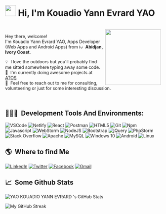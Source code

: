 

# <img src="https://cdn.jsdelivr.net/gh/Th3Wall/assets-cdn/PersonalGithubReadme/HandGreet.gif" width="35px" />&nbsp;<b>Hi, I'm Kouadio Yann Evrard YAO</b>
<br>

<img align="right" style="height:auto;" alt="" width="180" class="avatar avatar-user width-full border color-bg-primary" src="#">
<p aligh="left">
  <p>Hey there, welcome!</br>
  I'm Kouadio Yann Evrard YAO, Apps Developer (Web Apps and Android Apps) from <img
  src="https://flagcdn.com/16x12/ci.png"
  srcset="https://flagcdn.com/32x24/ci.png 2x,
    https://flagcdn.com/48x36/ci.png 3x"
  width="16"
  height="12"
  alt="Ivory Coast"> <b>Abidjan, Ivory Coast</b>.</p>
  	
  💡 &nbsp;I love the outdoors but you'll probably find me sitted somewhere typing away some code.\
  🚧 &nbsp;I'm currently doing awesome projects at <a href="https://yannaymar.com" target="_blank"><u>ATOS</u></a> \
  💬 &nbsp;Feel free to reach out to me for consulting, volunteering or just for some interesting discussion.
</p>
<br>

<h2>👨🏻‍💻 &nbsp;Development Tools And Environments:</h2>
<p>
  <img alt="VSCode" src="https://img.shields.io/badge/-Visual_Studio_Code-0078D4?style=flat-square&logo=visual%20studio%20code&logoColor=white" />
  <img alt="Netlify" src="https://img.shields.io/badge/-Netlify-00C7B7?style=flat-square&logo=netlify&logoColor=white" />
  <img alt="React" src="https://img.shields.io/badge/-React-45b8d8?style=flat-square&logo=react&logoColor=white" />
  <img alt="Postman" src="https://img.shields.io/badge/-Postman-FF6C37?style=flat-square&logo=postman&logoColor=white" />
  <img alt="HTML5" src="https://img.shields.io/badge/-HTML5-E34F26?style=flat-square&logo=html5&logoColor=white" />
  <img alt="Git" src="https://img.shields.io/badge/-Git-F05032?style=flat-square&logo=git&logoColor=white" />
  <img alt="Npm" src="https://img.shields.io/badge/-NPM-CB3837?style=flat-square&logo=npm&logoColor=white" />
  <img alt="Javascript" src="https://img.shields.io/badge/-JavaScript-F7DF1E?style=flat-square&logo=javascript&logoColor=black" />
  <img alt="WebStorm" src="https://img.shields.io/badge/-WebStorm-000000?style=flat-square&logo=webstorm&logoColor=white" />
    <img alt="NodeJS" src="https://img.shields.io/badge/node.js-%2343853D.svg?style=flat-square&logo=node-dot-js&logoColor=white"/>
    <img alt="Bootstrap" src="https://img.shields.io/badge/bootstrap-%23563D7C.svg?style=flat-square&logo=bootstrap&logoColor=white"/>
    <img alt="jQuery" src="https://img.shields.io/badge/jquery-%230769AD.svg?style=flat-square&logo=jquery&logoColor=white"/>
    <img alt="PhpStorm" src="https://img.shields.io/badge/phpstorm-143?style=flat-square&logo=phpstorm&logoColor=black&color=black&labelColor=darkorchid"/>
    <img alt="Stack Overflow" src="https://img.shields.io/badge/-Stackoverflow-FE7A16?style=flat-square&logo=stack-overflow&logoColor=white"/>
    <img alt="Apache" src="https://img.shields.io/badge/apache-%23D42029.svg?style=flat-square&logo=apache&logoColor=white"/>
    <img alt="MySQL" src="https://img.shields.io/badge/mysql-%2300f.svg?style=flat-square&logo=mysql&logoColor=white"/>
    <img alt="Windows 10" src="https://img.shields.io/badge/Windows-0078D6?style=flat-square&logo=windows&logoColor=white" />
    <img alt="Android" src="https://img.shields.io/badge/Android-3DDC84?style=flat-square&logo=android&logoColor=white" />
    <img alt="Linux" src="https://img.shields.io/badge/Linux-FCC624?style=flat-square&logo=linux&logoColor=black">

</p>

<h2>🌎 &nbsp;Where to find Me</h2>
<p>
  <a href="https://linkedin.com/in/YannYAO" target="_blank"><img alt="LinkedIn" src="https://img.shields.io/badge/-Linkedin-%230077B5.svg?&style=for-the-badge&logo=linkedin&logoColor=white" /></a>
 <a href="https://twitter.com/AymarYann22" target="_blank"><img alt="Twitter" src="https://img.shields.io/badge/-Twitter-1DA1F2?style=for-the-badge&logo=Twitter&logoColor=white" /></a>
 <a href="https://facebook.com/KouadioYannYao" target="_blank"><img alt="Facebook" src="https://img.shields.io/badge/-FACEBOOK-blue" /></a>
  <a href="mailto:yannyao4066@gmail.com" target="_blank"><img alt="Gmail" src="https://img.shields.io/badge/-Gmail-EA4335?style=for-the-badge&logo=gmail&logoColor=white" /></a>

</p>
<h2>📈 &nbsp;Some Github Stats</h2>
<span align="left">

![YAO KOUADIO YANN EVRARD 's GitHub Stats](https://github-readme-stats.vercel.app/api?username=Aymar750&show_icons=true&hide_border=true&bg_color=152238&title_color=00E6FE&icon_color=00E6FE&text_color=FFFFFF)
</span>
<span align="right">

![My GitHub Streak](https://github-readme-streak-stats.herokuapp.com?user=Aymar750&hide_border=true&theme=black-ice&background=152238&stroke=00E6FE)
</span>

